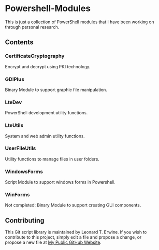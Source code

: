 Powershell-Modules
=========================
This is just a collection of PowerShell modules that I have been working on through personal research.

Contents
--------

### CertificateCryptography
Encrypt and decrypt using PKI technology.

### GDIPlus
Binary Module to support graphic file manipulation.

### LteDev
PowerShell development utility functions.

### LteUtils
System and web admin utility functions.

### UserFileUtils
Utility functions to manage files in user folders.

### WindowsForms
Script Module to support windows forms in Powershell.

### WinForms
Not completed: Binary Module to support creating GUI components.

Contributing
------------
This Git script library is maintained by Leonard T. Erwine. If you wish to contribute to this project, simply edit a file and propose a change, or propose a new file at [My Public GitHub Website](https://github.com/lerwine/Useful-Powershell-Scripts.git).